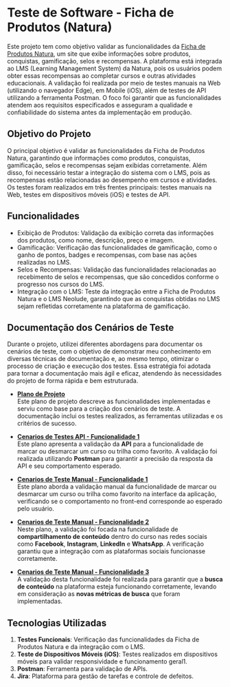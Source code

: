 # Teste de Software - Ficha de Produtos (Natura)

Este projeto tem como objetivo validar as funcionalidades da [Ficha de Produtos Natura](https://fichadeprodutos-natura.neolude.com.br/), um site que exibe informações sobre produtos, conquistas, gamificação, selos e recompensas. A plataforma está integrada ao LMS (Learning Management System) da Natura, pois os usuários podem obter essas recompensas ao completar cursos e outras atividades educacionais. A validação foi realizada por meio de testes manuais na Web (utilizando o navegador Edge), em Mobile (iOS), além de testes de API utilizando a ferramenta Postman. O foco foi garantir que as funcionalidades atendem aos requisitos especificados e asseguram a qualidade e confiabilidade do sistema antes da implementação em produção.

## Objetivo do Projeto
O principal objetivo é validar as funcionalidades da Ficha de Produtos Natura, garantindo que informações como produtos, conquistas, gamificação, selos e recompensas sejam exibidas corretamente. Além disso, foi necessário testar a integração do sistema com o LMS, pois as recompensas estão relacionadas ao desempenho em cursos e atividades. Os testes foram realizados em três frentes principais: testes manuais na Web, testes em dispositivos móveis (iOS) e testes de API.

## Funcionalidades
- Exibição de Produtos: Validação da exibição correta das informações dos produtos, como nome, descrição, preço e imagem.
- Gamificação: Verificação das funcionalidades de gamificação, como o ganho de pontos, badges e recompensas, com base nas ações realizadas no LMS.
- Selos e Recompensas: Validação das funcionalidades relacionadas ao recebimento de selos e recompensas, que são concedidos conforme o progresso nos cursos do LMS.
- Integração com o LMS: Teste da integração entre a Ficha de Produtos Natura e o LMS Neolude, garantindo que as conquistas obtidas no LMS sejam refletidas corretamente na plataforma de gamificação.

## Documentação dos Cenários de Teste
Durante o projeto, utilizei diferentes abordagens para documentar os cenários de teste, com o objetivo de demonstrar meu conhecimento em diversas técnicas de documentação e, ao mesmo tempo, otimizar o processo de criação e execução dos testes. Essa estratégia foi adotada para tornar a documentação mais ágil e eficaz, atendendo às necessidades do projeto de forma rápida e bem estruturada.

- **[Plano de Projeto](https://www.linkedin.com/in/brunosalzani/details/projects/543431905/multiple-media-viewer/?profileId=ACoAACVMfX4BeN6Go6wsYfaPByHcjJ2AlWG4Ui4&treasuryMediaId=1712087899949)** <br>
Este plano de projeto descreve as funcionalidades implementadas e serviu como base para a criação dos cenários de teste. A documentação inclui os testes realizados, as ferramentas utilizadas e os critérios de sucesso.

- **[Cenarios de Testes API - Funcionalidade 1](https://github.com/bruno-salzani/teste-software-funcionalidades-natura/raw/main/Cenarios%20de%20Testes%20API%20-%20Funcionalidade%201.docx)** <br>
Este plano apresenta a validação da **API** para a funcionalidade de marcar ou desmarcar um curso ou trilha como favorito. A validação foi realizada utilizando **Postman** para garantir a precisão da resposta da API e seu comportamento esperado.

- **[Cenarios de Teste Manual - Funcionalidade 1](https://github.com/bruno-salzani/teste-software-funcionalidades-natura/raw/main/Cenarios%20de%20Teste%20-%20Funcionalidade%201.docx)** <br>
Este plano aborda a validação manual da funcionalidade de marcar ou desmarcar um curso ou trilha como favorito na interface da aplicação, verificando se o comportamento no front-end corresponde ao esperado pelo usuário.

- **[Cenarios de Teste Manual - Funcionalidade 2](https://github.com/bruno-salzani/teste-software-funcionalidades-natura/raw/main/Cenarios%20de%20Teste%20-%20Funcionalidade%202.docx)** <br>
Neste plano, a validação foi focada na funcionalidade de **compartilhamento de conteúdo** dentro do curso nas redes sociais como **Facebook**, **Instagram**, **LinkedIn** e **WhatsApp**. A verificação garantiu que a integração com as plataformas sociais funcionasse corretamente.

- **[Cenarios de Teste Manual - Funcionalidade 3](https://github.com/bruno-salzani/teste-software-funcionalidades-natura/raw/main/Cenarios%20de%20Teste%20-%20Funcionalidade%203.docx)** <br>
A validação desta funcionalidade foi realizada para garantir que a **busca de conteúdo** na plataforma esteja funcionando corretamente, levando em consideração as **novas métricas de busca** que foram implementadas.

## Tecnologias Utilizadas
1. **Testes Funcionais**: Verificação das funcionalidades da Ficha de Produtos Natura e da integração com o LMS.
2. **Teste de Dispositivos Móveis (iOS)**: Testes realizados em dispositivos móveis para validar responsividade e funcionamento geral1.
3. **Postman**: Ferramenta para validação de APIs.
4. **Jira**: Plataforma para gestão de tarefas e controle de defeitos.


